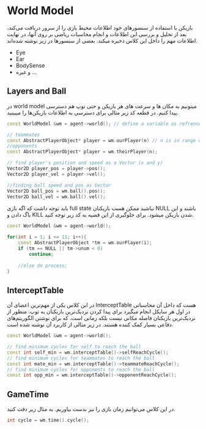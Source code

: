 # World Model
بازیکن با استفاده از سنسورهای خود اطلاعات محیط بازی را از سرور دریافت می‌کند، بعد از تحلیل‌ و بررسی این اطلاعات و انجام محاسبات ریاضی بر روی آنها،‌ در نهایت اطلاعات مهم را داخل این کلاس ذخیره میکند. بعضی از سنسورها در زیر نوشته شده‌اند.

 - Eye
 - Ear
 - BodySense
 - و غیره ...

## Layers and Ball
در world model میتونیم به مکان ها و سرعت های هر بازیکن و حتی توپ هم دسترسی پیدا کنیم. در قطعه کد زیر مثالی برای دسترسی به اطلاعات بازیکن‌ها را میبینید.

```c++
const WorldModel &wm = agent->world(); // define a variable as refrence for shortcut

// teammates
const AbstractPlayerObject* player = wm.ourPlayer(n) // n is in range of 1 to 11 (uniform number)
//opponents
const AbstractPlayerObject* player = wm.theirPlayer(n);

// find player's position and speed as a Vector (x and y)
Vector2D player_pos = player->pos();
Vector2D player_vel = player->vel();

//finding ball speed and pos as Vector
Vector2D ball_pos = wm.ball().pos();
Vector2D ball_vel = wm.ball().vel();
```

باید توجه داشت که اگه بازی full state نباشید ممکن هست بازیکنان NULL باشند و این  باگ دادن و KILL شدن بازیکن میشود.
برای جلوگیری از این قضیه به کد زیر توجه کنید.
```cpp
const WorldModel &wm = agent->world();

for(int i = 1; i <= 11; i++){
	const AbstractPlayerObject *tm = wm.ourPlayer(i);
	if (tm == NULL || tm->unum < 0)
		continue;
	
	//else do process;
}
```

## InterceptTable
در این کلاس یکی از مهم‌ترین اعضای آن InterceptTable هست که داخل آن محاسباتی در اول هر سایکل انجام میگیرد برای پیدا کردن نزدیک‌ترین بازیکنان به توپ. منظور از نزدیک‌ترین بازیکنان فاصله مکانی نیست بلکه زمانی است. که برای نوشتن الگوریتم‌های دفاعی بسیار کمک کننده هستند.
در زیر مثالی از کاربرد آن نوشته شده است.

```c++
const WorldModel &wm = agent->world();

// find minimum cycles for self to reach the ball
const int self_min = wm.interceptTable()->selfReachCycle();
// find minimum cycles for teammates to reach the ball
const int mate_min = wm.interceptTable()->teammateReachCycle();
// find minimum cycles for opponents to reach the ball
const int opp_min = wm.interceptTable()->opponentReachCycle();
```

## GameTime
در این کلاس می‌توانیم زمان بازی را نیز بدست بیاوریم. به مثال زیر دقت کنید.
```c++
int cycle = wm.time().cycle();
```